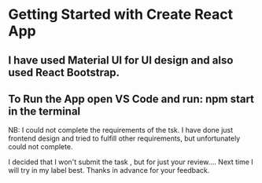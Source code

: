 # Getting Started with Create React App

## I have used Material UI for UI design and also used React Bootstrap.

## To Run the App open VS Code and run: npm start in the terminal


NB: I could not complete the requirements of the tsk. I have done just frontend design and tried to fulfill other requirements, but unfortunately could not complete.

I decided that I won't submit the task , but for just your review.... Next time I will try in my label best. Thanks in advance for your feedback.

